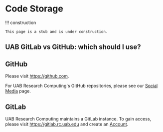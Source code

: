 # Code Storage

<!-- markdownlint-disable MD046 -->
!!! construction

    This page is a stub and is under construction.
<!-- markdownlint-enable MD046 -->

## UAB GitLab vs GitHub: which should I use?

## GitHub

Please visit <https://github.com>.

For UAB Research Computing's GitHub repositories, please see our [Social Media](../education/training_resources.md#our-social-media-presence) page.

## GitLab

UAB Research Computing maintains a GitLab instance. To gain access, please visit <https://gitlab.rc.uab.edu> and create an [Account](../account_management/gitlab_account.md).

